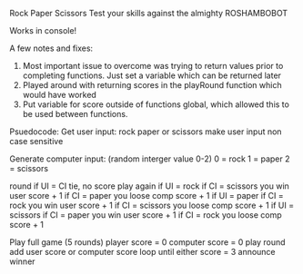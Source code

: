 Rock Paper Scissors
Test your skills against the almighty ROSHAMBOBOT

Works in console! 

A few notes and fixes:
1) Most important issue to overcome was trying to return values prior to completing functions. Just set a variable which can be returned later
2) Played around with returning scores in the playRound function which would have worked
1) Put variable for score outside of functions global, which allowed this to be used between functions.

Psuedocode:
Get user input: rock paper or scissors
    make user input non case sensitive

Generate computer input: (random interger value 0-2)
    0 = rock
    1 = paper
    2 = scissors


round
    if UI = CI 
        tie, no score
        play again
    if UI = rock
        if CI = scissors 
            you win
            user score + 1
        if CI = paper
            you loose
            comp score + 1
    if UI = paper
        if CI = rock 
            you win
            user score + 1
        if CI = scissors
                you loose
        comp score + 1
    if UI = scissors
        if CI = paper 
            you win
            user score + 1
        if CI = rock
            you loose
            comp score + 1

Play full game (5 rounds)
    player score = 0
    computer score = 0
    play round
        add user score or computer score
        loop until either score = 3
    announce winner
